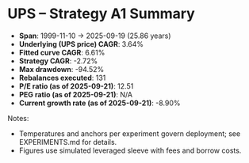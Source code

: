 # UPS – Strategy A1 Summary

- **Span**: 1999-11-10 → 2025-09-19 (25.86 years)
- **Underlying (UPS price) CAGR**: 3.64%
- **Fitted curve CAGR**: 6.61%
- **Strategy CAGR**: -2.72%
- **Max drawdown**: -94.52%
- **Rebalances executed**: 131
- **P/E ratio (as of 2025-09-21)**: 12.51
- **PEG ratio (as of 2025-09-21)**: N/A
- **Current growth rate (as of 2025-09-21)**: -8.90%

Notes:

- Temperatures and anchors per experiment govern deployment; see EXPERIMENTS.md for details.
- Figures use simulated leveraged sleeve with fees and borrow costs.

